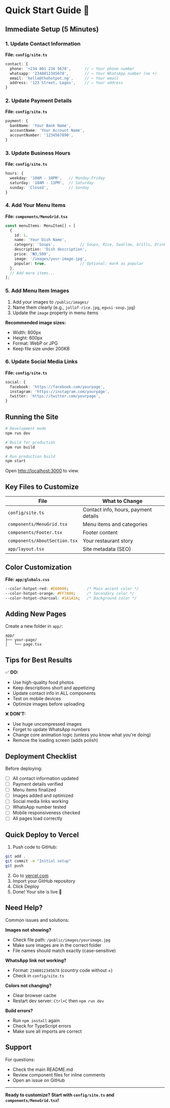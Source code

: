 # Quick Start Guide 🚀

## Immediate Setup (5 Minutes)

### 1. Update Contact Information

**File: `config/site.ts`**

```typescript
contact: {
  phone: '+234 801 234 5678',      // ← Your phone number
  whatsapp: '2348012345678',       // ← Your WhatsApp number (no +)
  email: 'hello@thehotpot.ng',     // ← Your email
  address: '123 Street, Lagos',    // ← Your address
}
```

### 2. Update Payment Details

**File: `config/site.ts`**

```typescript
payment: {
  bankName: 'Your Bank Name',
  accountName: 'Your Account Name',
  accountNumber: '1234567890',
}
```

### 3. Update Business Hours

**File: `config/site.ts`**

```typescript
hours: {
  weekday: '10AM - 10PM',   // Monday-Friday
  saturday: '10AM - 11PM',  // Saturday
  sunday: 'Closed',         // Sunday
}
```

### 4. Add Your Menu Items

**File: `components/MenuGrid.tsx`**

```typescript
const menuItems: MenuItem[] = [
  {
    id: 1,
    name: 'Your Dish Name',
    category: 'Soups',           // Soups, Rice, Swallow, Grills, Drinks
    description: 'Dish description',
    price: '₦3,500',
    image: '/images/your-image.jpg',
    popular: true,               // Optional: mark as popular
  },
  // Add more items...
];
```

### 5. Add Menu Item Images

1. Add your images to `/public/images/`
2. Name them clearly (e.g., `jollof-rice.jpg`, `egusi-soup.jpg`)
3. Update the `image` property in menu items

**Recommended image sizes:**
- Width: 800px
- Height: 600px
- Format: WebP or JPG
- Keep file size under 200KB

### 6. Update Social Media Links

**File: `config/site.ts`**

```typescript
social: {
  facebook: 'https://facebook.com/yourpage',
  instagram: 'https://instagram.com/yourpage',
  twitter: 'https://twitter.com/yourpage',
}
```

## Running the Site

```bash
# Development mode
npm run dev

# Build for production
npm run build

# Run production build
npm start
```

Open [http://localhost:3000](http://localhost:3000) to view.

## Key Files to Customize

| File | What to Change |
|------|----------------|
| `config/site.ts` | Contact info, hours, payment details |
| `components/MenuGrid.tsx` | Menu items and categories |
| `components/Footer.tsx` | Footer content |
| `components/AboutSection.tsx` | Your restaurant story |
| `app/layout.tsx` | Site metadata (SEO) |

## Color Customization

**File: `app/globals.css`**

```css
--color-hotpot-red: #E60000;        /* Main accent color */
--color-hotpot-orange: #FF7A00;     /* Secondary color */
--color-hotpot-charcoal: #1A1A1A;   /* Background color */
```

## Adding New Pages

Create a new folder in `app/`:

```
app/
├── your-page/
│   └── page.tsx
```

## Tips for Best Results

✅ **DO:**
- Use high-quality food photos
- Keep descriptions short and appetizing
- Update contact info in ALL components
- Test on mobile devices
- Optimize images before uploading

❌ **DON'T:**
- Use huge uncompressed images
- Forget to update WhatsApp numbers
- Change core animation logic (unless you know what you're doing)
- Remove the loading screen (adds polish)

## Deployment Checklist

Before deploying:

- [ ] All contact information updated
- [ ] Payment details verified
- [ ] Menu items finalized
- [ ] Images added and optimized
- [ ] Social media links working
- [ ] WhatsApp number tested
- [ ] Mobile responsiveness checked
- [ ] All pages load correctly

## Quick Deploy to Vercel

1. Push code to GitHub:
```bash
git add .
git commit -m "Initial setup"
git push
```

2. Go to [vercel.com](https://vercel.com)
3. Import your GitHub repository
4. Click Deploy
5. Done! Your site is live 🎉

## Need Help?

Common issues and solutions:

**Images not showing?**
- Check file path: `/public/images/yourimage.jpg`
- Make sure images are in the correct folder
- File names should match exactly (case-sensitive)

**WhatsApp link not working?**
- Format: `2348012345678` (country code without +)
- Check in `config/site.ts`

**Colors not changing?**
- Clear browser cache
- Restart dev server: `Ctrl+C` then `npm run dev`

**Build errors?**
- Run `npm install` again
- Check for TypeScript errors
- Make sure all imports are correct

## Support

For questions:
- Check the main README.md
- Review component files for inline comments
- Open an issue on GitHub

---

**Ready to customize? Start with `config/site.ts` and `components/MenuGrid.tsx`!**
